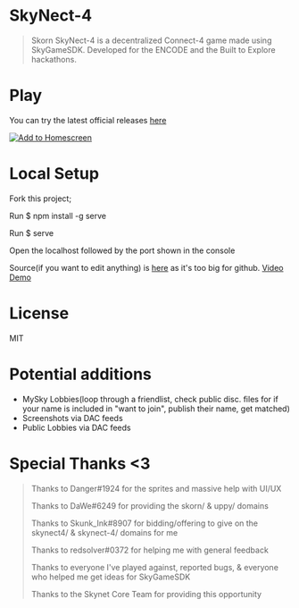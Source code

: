 # SkyNect-4
>Skorn SkyNect-4 is a decentralized Connect-4 game made using SkyGameSDK.
>Developed for the ENCODE and the Built to Explore hackathons.

# Play
You can try the latest official releases [here](https://skorn.hns.siasky.net/)

[![Add to Homescreen](https://img.shields.io/badge/Skynet-Add%20To%20Homescreen-00c65e?logo=skynet&labelColor=0d0d0d)](https://homescreen.hns.siasky.net/#/skylink/sia://AABBppg41tQvyDC_-c3nQVDaVKuxR8Lb2G_jDs-QxxvWag)

# Local Setup
Fork this project;

Run $ npm install -g serve

Run $ serve

Open the localhost followed by the port shown in the console

Source(if you want to edit anything) is [here](https://siasky.net/AAC5t74M6eYDIWuuovDyeKEmxuWSDE7mPvCcz3ccIyTXIA) as it's too big for github.
[Video Demo](https://youtu.be/XeSI652hl-w)

# License
MIT

# Potential additions
* MySky Lobbies(loop through a friendlist, check public disc. files for if your name is included in "want to join", publish their name, get matched)
* Screenshots via DAC feeds
* Public Lobbies via DAC feeds

# Special Thanks <3
> Thanks to Danger#1924 for the sprites and massive help with UI/UX
> 
> Thanks to DaWe#6249 for providing the skorn/ & uppy/ domains
> 
> Thanks to Skunk_Ink#8907 for bidding/offering to give on the skynect4/ & skynect-4/ domains for me
> 
> Thanks to redsolver#0372 for helping me with general feedback
> 
> Thanks to everyone I've played against, reported bugs, & everyone who helped me get ideas for SkyGameSDK
> 
> Thanks to the Skynet Core Team for providing this opportunity
